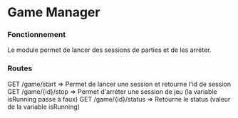 # Game Manager

### Fonctionnement
Le module permet de lancer des sessions de parties et de les arréter.

### Routes
GET /game/start         => Permet de lancer une session et retourne l'id de session
GET /game/{id}/stop     => Permet d'arréter une session de jeu (la variable isRunning passe à faux)
GET /game/{id}/status   => Retourne le status (valeur de la variable isRunning)





